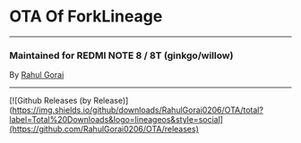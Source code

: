 # OTA Of ForkLineage

---------------------------------------------------------------------------------

### Maintained for REDMI NOTE 8 / 8T (ginkgo/willow)

By [Rahul Gorai](https://github.com/RahulGorai0206)

---------------------------------------------------------------------------------

[![Github Releases (by Release)](https://img.shields.io/github/downloads/RahulGorai0206/OTA/total?label=Total%20Downloads&logo=lineageos&style=social](https://github.com/RahulGorai0206/OTA/releases)

